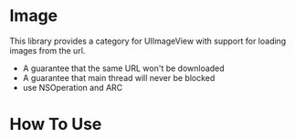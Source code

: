 # Image
This library provides a category for UIImageView with support for loading images from the url.
 
- A guarantee that the same URL won't be downloaded 
- A guarantee that main thread will never be blocked
- use NSOperation and ARC

# How To Use 
